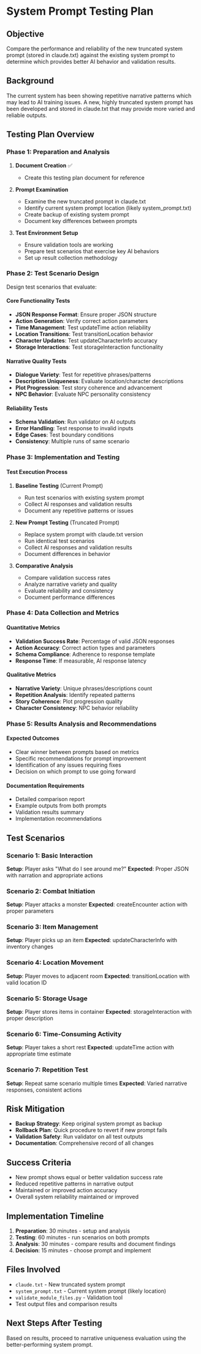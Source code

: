 # System Prompt Testing Plan

## Objective
Compare the performance and reliability of the new truncated system prompt (stored in claude.txt) against the existing system prompt to determine which provides better AI behavior and validation results.

## Background
The current system has been showing repetitive narrative patterns which may lead to AI training issues. A new, highly truncated system prompt has been developed and stored in claude.txt that may provide more varied and reliable outputs.

## Testing Plan Overview

### Phase 1: Preparation and Analysis
1. **Document Creation** ✅
   - Create this testing plan document for reference
   
2. **Prompt Examination**
   - Examine the new truncated prompt in claude.txt
   - Identify current system prompt location (likely system_prompt.txt)
   - Create backup of existing system prompt
   - Document key differences between prompts

3. **Test Environment Setup**
   - Ensure validation tools are working
   - Prepare test scenarios that exercise key AI behaviors
   - Set up result collection methodology

### Phase 2: Test Scenario Design
Design test scenarios that evaluate:

#### Core Functionality Tests
- **JSON Response Format**: Ensure proper JSON structure
- **Action Generation**: Verify correct action parameters
- **Time Management**: Test updateTime action reliability
- **Location Transitions**: Test transitionLocation behavior
- **Character Updates**: Test updateCharacterInfo accuracy
- **Storage Interactions**: Test storageInteraction functionality

#### Narrative Quality Tests
- **Dialogue Variety**: Test for repetitive phrases/patterns
- **Description Uniqueness**: Evaluate location/character descriptions
- **Plot Progression**: Test story coherence and advancement
- **NPC Behavior**: Evaluate NPC personality consistency

#### Reliability Tests
- **Schema Validation**: Run validator on AI outputs
- **Error Handling**: Test response to invalid inputs
- **Edge Cases**: Test boundary conditions
- **Consistency**: Multiple runs of same scenario

### Phase 3: Implementation and Testing

#### Test Execution Process
1. **Baseline Testing** (Current Prompt)
   - Run test scenarios with existing system prompt
   - Collect AI responses and validation results
   - Document any repetitive patterns or issues

2. **New Prompt Testing** (Truncated Prompt)
   - Replace system prompt with claude.txt version
   - Run identical test scenarios
   - Collect AI responses and validation results
   - Document differences in behavior

3. **Comparative Analysis**
   - Compare validation success rates
   - Analyze narrative variety and quality
   - Evaluate reliability and consistency
   - Document performance differences

### Phase 4: Data Collection and Metrics

#### Quantitative Metrics
- **Validation Success Rate**: Percentage of valid JSON responses
- **Action Accuracy**: Correct action types and parameters
- **Schema Compliance**: Adherence to response template
- **Response Time**: If measurable, AI response latency

#### Qualitative Metrics
- **Narrative Variety**: Unique phrases/descriptions count
- **Repetition Analysis**: Identify repeated patterns
- **Story Coherence**: Plot progression quality
- **Character Consistency**: NPC behavior reliability

### Phase 5: Results Analysis and Recommendations

#### Expected Outcomes
- Clear winner between prompts based on metrics
- Specific recommendations for prompt improvement
- Identification of any issues requiring fixes
- Decision on which prompt to use going forward

#### Documentation Requirements
- Detailed comparison report
- Example outputs from both prompts
- Validation results summary
- Implementation recommendations

## Test Scenarios

### Scenario 1: Basic Interaction
**Setup**: Player asks "What do I see around me?"
**Expected**: Proper JSON with narration and appropriate actions

### Scenario 2: Combat Initiation
**Setup**: Player attacks a monster
**Expected**: createEncounter action with proper parameters

### Scenario 3: Item Management
**Setup**: Player picks up an item
**Expected**: updateCharacterInfo with inventory changes

### Scenario 4: Location Movement
**Setup**: Player moves to adjacent room
**Expected**: transitionLocation with valid location ID

### Scenario 5: Storage Usage
**Setup**: Player stores items in container
**Expected**: storageInteraction with proper description

### Scenario 6: Time-Consuming Activity
**Setup**: Player takes a short rest
**Expected**: updateTime action with appropriate time estimate

### Scenario 7: Repetition Test
**Setup**: Repeat same scenario multiple times
**Expected**: Varied narrative responses, consistent actions

## Risk Mitigation
- **Backup Strategy**: Keep original system prompt as backup
- **Rollback Plan**: Quick procedure to revert if new prompt fails
- **Validation Safety**: Run validator on all test outputs
- **Documentation**: Comprehensive record of all changes

## Success Criteria
- New prompt shows equal or better validation success rate
- Reduced repetitive patterns in narrative output
- Maintained or improved action accuracy
- Overall system reliability maintained or improved

## Implementation Timeline
1. **Preparation**: 30 minutes - setup and analysis
2. **Testing**: 60 minutes - run scenarios on both prompts  
3. **Analysis**: 30 minutes - compare results and document findings
4. **Decision**: 15 minutes - choose prompt and implement

## Files Involved
- `claude.txt` - New truncated system prompt
- `system_prompt.txt` - Current system prompt (likely location)
- `validate_module_files.py` - Validation tool
- Test output files and comparison results

## Next Steps After Testing
Based on results, proceed to narrative uniqueness evaluation using the better-performing system prompt.